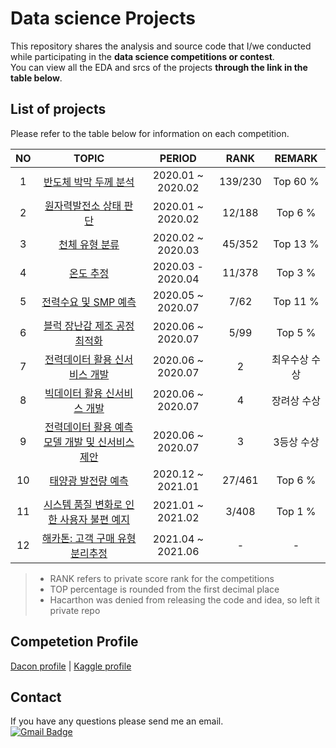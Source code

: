 Data science Projects
=======================================
This repository shares the analysis and source code that I/we conducted while participating in the **data science competitions or contest**.  
You can view all the EDA and srcs of the projects __through the link in the table below__.  

## List of projects
Please refer to the table below for information on each competition.  

|NO|TOPIC|PERIOD|RANK|REMARK|
|:--------------------:|:--------------------:|:------------:|:------------:|:------------:|
|1|[반도체 박막 두께 분석](https://github.com/mysunk/dacon-thickness-regression)|2020.01 ~ 2020.02|139/230|Top 60 %|
|2|[원자력발전소 상태 판단](https://github.com/mysunk/dacon-powerplant-state-estimation)|2020.01 ~ 2020.02|12/188|Top 6 %|
|3|[천체 유형 분류](https://github.com/mysunk/dacon-celestialtype-classification)|2020.02 ~ 2020.03|45/352|Top 13 %|
|4|[온도 추정](https://github.com/mysunk/dacon-temperature-forecasting)|2020.03 - 2020.04|11/378|Top 3 %|
|5|[전력수요 및 SMP 예측](https://github.com/mysunk/dacon-load-forecasting)|2020.05 ~ 2020.07|7/62|Top 11 %|
|6|[블럭 장난감 제조 공정 최적화](https://github.com/mysunk/dacon-process-optimization)|2020.06 ~ 2020.07|5/99|Top 5 %|
|7|[전력데이터 활용 신서비스 개발](https://github.com/mysunk/kepco-appliances-scheduling)|2020.06 ~ 2020.07|2|최우수상 수상|
|8|[빅데이터 활용 신서비스 개발](https://github.com/mysunk/daegu-area-recognition)|2020.06 ~ 2020.07|4|장려상 수상|
|9|[전력데이터 활용 예측 모델 개발 및 신서비스 제안](https://github.com/mysunk/dreamai-load-forecasting)|2020.06 ~ 2020.07|3|3등상 수상|
|10|[태양광 발전량 예측](https://github.com/mysunk/dacon-PV-forecasting)|2020.12 ~ 2021.01|27/461|Top 6 %|
|11|[시스템 품질 변화로 인한 사용자 불편 예지](https://github.com/mysunk/dacon-lg-user)|2021.01 ~ 2021.02|3/408|Top 1 %|
|12|[해카톤: 고객 구매 유형 분리추정](https://github.com/mysunk/hyundai-car)|2021.04 ~ 2021.06|-|-|
> * RANK refers to private score rank for the competitions   
> * TOP percentage is rounded from the first decimal place
> * Hacarthon was denied from releasing the code and idea, so left it private repo

## Competetion Profile
[Dacon profile](https://dacon.io/myprofile/400537/home)   |
[Kaggle profile](https://www.kaggle.com/mskim1023)

## Contact
If you have any questions please send me an email.  
[![Gmail Badge](https://img.shields.io/badge/-Gmail-d14836?style=flat-square&logo=Gmail&logoColor=white&link=mailto:pond9816@gmail.com)](mailto:pond9816@gmail.com)
<!--- 
<div align=center>  

[![Gmail Badge](https://img.shields.io/badge/-Gmail-d14836?style=flat-square&logo=Gmail&logoColor=white&link=mailto:pond9816@gmail.com)](mailto:pond9816@gmail.com)  
</div>  
--->
